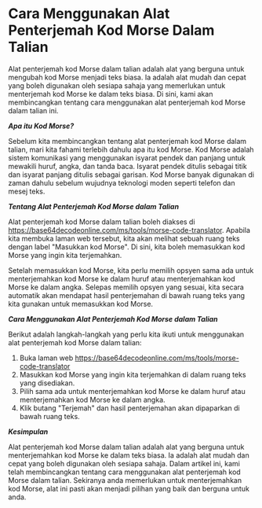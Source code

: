 Cara Menggunakan Alat Penterjemah Kod Morse Dalam Talian
========================================================

Alat penterjemah kod Morse dalam talian adalah alat yang berguna untuk mengubah kod Morse menjadi teks biasa. Ia adalah alat mudah dan cepat yang boleh digunakan oleh sesiapa sahaja yang memerlukan untuk menterjemah kod Morse ke dalam teks biasa. Di sini, kami akan membincangkan tentang cara menggunakan alat penterjemah kod Morse dalam talian ini.

***Apa itu Kod Morse?***

Sebelum kita membincangkan tentang alat penterjemah kod Morse dalam talian, mari kita fahami terlebih dahulu apa itu kod Morse. Kod Morse adalah sistem komunikasi yang menggunakan isyarat pendek dan panjang untuk mewakili huruf, angka, dan tanda baca. Isyarat pendek ditulis sebagai titik dan isyarat panjang ditulis sebagai garisan. Kod Morse banyak digunakan di zaman dahulu sebelum wujudnya teknologi moden seperti telefon dan mesej teks.

***Tentang Alat Penterjemah Kod Morse dalam Talian***

Alat penterjemah kod Morse dalam talian boleh diakses di <https://base64decodeonline.com/ms/tools/morse-code-translator>. Apabila kita membuka laman web tersebut, kita akan melihat sebuah ruang teks dengan label "Masukkan kod Morse". Di sini, kita boleh memasukkan kod Morse yang ingin kita terjemahkan.

Setelah memasukkan kod Morse, kita perlu memilih opsyen sama ada untuk menterjemahkan kod Morse ke dalam huruf atau menterjemahkan kod Morse ke dalam angka. Selepas memilih opsyen yang sesuai, kita secara automatik akan mendapat hasil penterjemahan di bawah ruang teks yang kita gunakan untuk memasukkan kod Morse.

***Cara Menggunakan Alat Penterjemah Kod Morse dalam Talian***

Berikut adalah langkah-langkah yang perlu kita ikuti untuk menggunakan alat penterjemah kod Morse dalam talian:

1. Buka laman web <https://base64decodeonline.com/ms/tools/morse-code-translator>
2. Masukkan kod Morse yang ingin kita terjemahkan di dalam ruang teks yang disediakan.
3. Pilih sama ada untuk menterjemahkan kod Morse ke dalam huruf atau menterjemahkan kod Morse ke dalam angka.
4. Klik butang "Terjemah" dan hasil penterjemahan akan dipaparkan di bawah ruang teks.

***Kesimpulan***

Alat penterjemah kod Morse dalam talian adalah alat yang berguna untuk menterjemahkan kod Morse ke dalam teks biasa. Ia adalah alat mudah dan cepat yang boleh digunakan oleh sesiapa sahaja. Dalam artikel ini, kami telah membincangkan tentang cara menggunakan alat penterjemah kod Morse dalam talian. Sekiranya anda memerlukan untuk menterjemahkan kod Morse, alat ini pasti akan menjadi pilihan yang baik dan berguna untuk anda.
